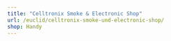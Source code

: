 ```yaml
---
title: "Celltronix Smoke & Electronic Shop"
url: /euclid/celltronix-smoke-und-electronic-shop/
shop: Handy
---
```

